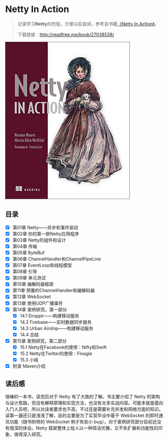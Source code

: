# Netty In Action

> 记录学习**Netty**的历程，方便以后查阅，参考自书籍[《Netty In Action》](https://book.douban.com/subject/27038538/)。
>
> 下载链接：<http://readfree.me/book/27038538/> 

![img](assets/s28361212.jpg) 

## 目录

- [x] 第01章 Netty——异步和事件驱动
- [x] 第02章 你的第一款Netty应用程序
- [x] 第03章 Netty的组件和设计
- [x] 第04章 传输
- [x] 第05章 ByteBuf
- [x] 第06章 ChannelHandler和ChannelPipeLine
- [x] 第07章 EventLoop和线程模型
- [x] 第08章 引导
- [x] 第09章 单元测试
- [x] 第10章 编解码器框架
- [x] 第11章 预置的ChannelHandler和编解码器
- [x] 第12章 WebSocket
- [x] 第13章 使用UDP广播事件
- [x] 第14章 案例研究，第一部分
  - [x] 14.1 Dropplr——构建移动服务
  - [x] 14.2 Firebase——实时数据同步服务
  - [x] 14.3 Urban Airship——构建移动服务
  - [x] 14.4 总结
- [x] 第15章 案例研究，第二部分
  - [x] 15.1 Netty在Facebook的使用：Nifty和Swift
  - [x] 15.2 Netty在Twitter的使用：Finagle
  - [x] 15.3 小结
- [x] 附录 Maven介绍

## 读后感

很棒的一本书，读完后对于 Netty 有了大致的了解。书主要介绍了 Netty 的架构与设计思路，但没有解释原理和实现方法，也没有太多实战内容。可能本就是面向入门人员吧，所以对读者要求也不高，不过还是需要补充并发和网络方面的知识。读第一遍还只是浅浅了解，目的主要是为了实现毕设中基于 WebSocket 的即时通讯功能（随书附带的 WebSocket 例子有些小 bug），对于案例研究部分目前还没有很深的体会。Netty 框架整体上给人以一种简洁优雅，又不失扩展和功能性的印象，值得深入研究。